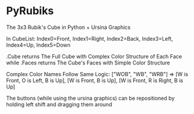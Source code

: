 # PyRubiks
The 3x3 Rubik's Cube in Python + Ursina Graphics


In CubeList: Index0=Front, Index1=Right, Index2=Back, Index3=Left, Index4=Up, Index5=Down

.Cube returns The Full Cube with Complex Color Structure of Each Face while .Faces returns The Cube's Faces with Simple Color Structure

Complex Color Names Follow Same Logic: ["WOB", "WB", "WRB"] => [W is Front, O is Left, B is Up], [W is Front, B is Up], [W is Front, R is Right, B is Up]

The buttons (while using the ursina graphics) can be repositioned by holding left shift and dragging them around
